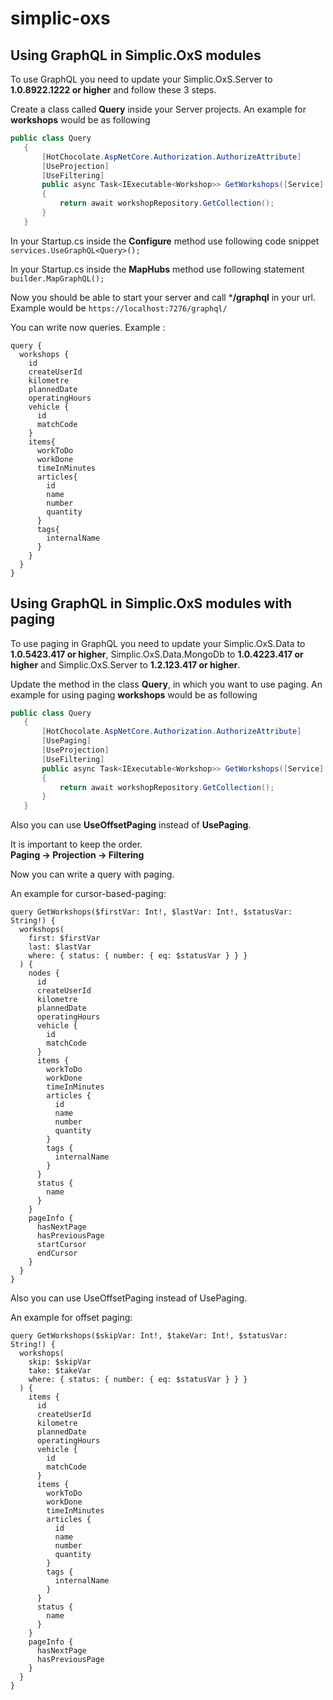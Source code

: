# simplic-oxs


## Using GraphQL in Simplic.OxS modules

To use GraphQL you need to update your Simplic.OxS.Server to  **1.0.8922.1222 or higher** and follow these 3 steps.

 Create a class called **Query** inside your Server projects. An example for **workshops** would be as following
 ```cs
public class Query
	{
		[HotChocolate.AspNetCore.Authorization.AuthorizeAttribute]
		[UseProjection]
		[UseFiltering]
		public async Task<IExecutable<Workshop>> GetWorkshops([Service] IWorkshopRepository workshopRepository)
		{
			return await workshopRepository.GetCollection();
		}
	}
```
In your Startup.cs inside the **Configure** method use following code snippet `services.UseGraphQL<Query>();`

 In your Startup.cs inside the **MapHubs** method use following statement `builder.MapGraphQL();`

Now you should be able to start your server and call ***/graphql** in your url.
Example would be `https://localhost:7276/graphql/` 

You can write now queries. 
Example : 

    query {
	  workshops {
		id
		createUserId
		kilometre
		plannedDate
		operatingHours
		vehicle {
		  id
		  matchCode
		}
		items{
		  workToDo
		  workDone
		  timeInMinutes
		  articles{
			id
		    name
			number
			quantity
		  }
		  tags{
			internalName
		  }
		}
	  }
	}

## Using GraphQL in Simplic.OxS modules with paging
To use paging in GraphQL you need to update your Simplic.OxS.Data to  **1.0.5423.417 or higher**, Simplic.OxS.Data.MongoDb to **1.0.4223.417 or higher** and Simplic.OxS.Server to **1.2.123.417 or higher**.

Update the method in the class **Query**, in which you want to use paging.
An example for using paging **workshops** would be as following
 ```cs
public class Query
	{
		[HotChocolate.AspNetCore.Authorization.AuthorizeAttribute]
		[UsePaging]
		[UseProjection]
		[UseFiltering]
		public async Task<IExecutable<Workshop>> GetWorkshops([Service] IWorkshopRepository workshopRepository)
		{
			return await workshopRepository.GetCollection();
		}
	}
```

Also you can use **UseOffsetPaging** instead of **UsePaging**.

It is important to keep the order.<br>**Paging -> Projection -> Filtering**

Now you can write a query with paging.

An example for cursor-based-paging:

	query GetWorkshops($firstVar: Int!, $lastVar: Int!, $statusVar: String!) {
  	  workshops(
    	first: $firstVar
    	last: $lastVar
    	where: { status: { number: { eq: $statusVar } } }
  	  ) {
    	nodes {
      	  id
      	  createUserId
      	  kilometre
      	  plannedDate
      	  operatingHours
      	  vehicle {
        	id
        	matchCode
      	  }
          items {
        	workToDo
        	workDone
        	timeInMinutes
        	articles {
          	  id
          	  name
          	  number
          	  quantity
        	}
        	tags {
          	  internalName
       		}
      	  }
      	  status {
            name
      	  }
        }
    	pageInfo {
      	  hasNextPage
      	  hasPreviousPage
		  startCursor
      	  endCursor
    	}
  	  }
	}

Also you can use UseOffsetPaging instead of UsePaging.

An example for offset paging:

	query GetWorkshops($skipVar: Int!, $takeVar: Int!, $statusVar: String!) {
  	  workshops(
    	skip: $skipVar
    	take: $takeVar
    	where: { status: { number: { eq: $statusVar } } }
  	  ) {
    	items {
      	  id
      	  createUserId
      	  kilometre
      	  plannedDate
      	  operatingHours
      	  vehicle {
        	id
        	matchCode
      	  }
          items {
        	workToDo
        	workDone
        	timeInMinutes
        	articles {
          	  id
          	  name
          	  number
          	  quantity
        	}
        	tags {
          	  internalName
       		}
      	  }
      	  status {
            name
      	  }
        }
    	pageInfo {
      	  hasNextPage
      	  hasPreviousPage
    	}
  	  }
	}

